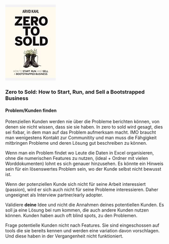 ![cover](cover.jpg)

### Zero to Sold: How to Start, Run, and Sell a Bootstrapped Business

#### Problem/Kunden finden
Potenziellen Kunden werden nie über die Probleme berichten können, von denen sie nicht wissen, dass sie sie haben.
In zero to sold wird gesagt, dies sei fixbar, in dem man auf das Problem aufmerksam macht.
IMO braucht man wenigestens Kontakt zur Communitity und man muss die Fähgigkeit mitbringen Probleme und deren Lösung gut beschreiben zu können.
  
Wenn man ein Problem findet wo Leute die Daten in Excel organisieren, ohne die numerischen Features zu nutzen,
(ideal + Ordner mit vielen Worddokumenten) lohnt es sich genauer hinzusehen. 
Es könnte ein Hinweis sein für ein lösenswertes Problem sein, wo der Kunde selbst nicht bewusst ist.

Wenn der potenziellen Kunde sich nicht für seine Arbeit interessiert (passion), wird er sich auch nicht für seine Probleme interessieren. 
Daher ungeeignet als Interview partner/early adopter.

Validiere **deine** Idee und nicht die Annahmen deines potentiellen Kunden. Es soll ja eine Lösung bei rum kommen, die auch andere Kunden nutzen können. Kunden haben auch oft blind spots, zu den Problemen. 

Frage potentielle Kunden nicht nach Features. Sie sind eingeschossen auf tools die sie bereits kennen und werden eine variation davon vorschlagen. Und diese haben in der Vergangenheit nicht funktioniert. 
